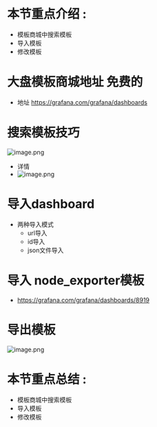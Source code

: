 # 本节重点介绍 :

- 模板商城中搜索模板
- 导入模板
- 修改模板

# 大盘模板商城地址 免费的

- 地址 https://grafana.com/grafana/dashboards

# 搜索模板技巧

![image.png](http://jutibolg.oss-cn-shenzhen.aliyuncs.com/908/1629023976000/3dd4493f238440c180267cfe5997d2d9.png)

- 详情
- ![image.png](http://jutibolg.oss-cn-shenzhen.aliyuncs.com/908/1629023976000/288d9b6472d844a0a4ccccd9c670956b.png)

# 导入dashboard

- 两种导入模式
  - url导入
  - id导入
  - json文件导入

# 导入 node_exporter模板

- https://grafana.com/grafana/dashboards/8919

# 导出模板

![image.png](http://jutibolg.oss-cn-shenzhen.aliyuncs.com/908/1629023976000/54144394898240c787f5f35649393592.png)

# 本节重点总结 :

- 模板商城中搜索模板
- 导入模板
- 修改模板
